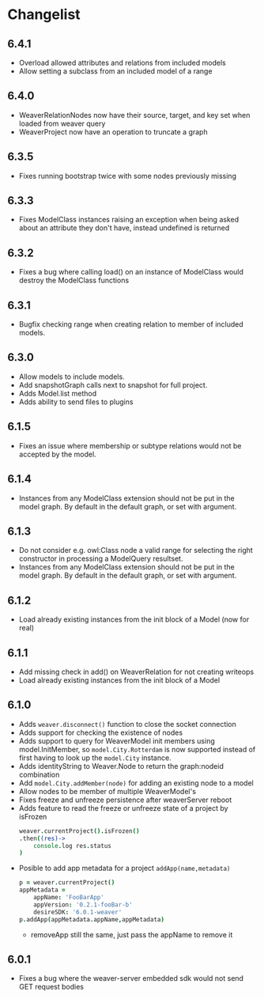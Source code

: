 # Changelist

## 6.4.1
- Overload allowed attributes and relations from included models
- Allow setting a subclass from an included model of a range

## 6.4.0
- WeaverRelationNodes now have their source, target, and key set when loaded from weaver query
- WeaverProject now have an operation to truncate a graph

## 6.3.5
- Fixes running bootstrap twice with some nodes previously missing

## 6.3.3
- Fixes ModelClass instances raising an exception when being asked about an
  attribute they don't have, instead undefined is returned

## 6.3.2
- Fixes a bug where calling load() on an instance of ModelClass would destroy
  the ModelClass functions

## 6.3.1
- Bugfix checking range when creating relation to member of included models.

## 6.3.0
- Allow models to include models.
- Add snapshotGraph calls next to snapshot for full project.
- Adds Model.list method
- Adds ability to send files to plugins

## 6.1.5
- Fixes an issue where membership or subtype relations would not be accepted by
  the model.

## 6.1.4
- Instances from any ModelClass extension should not be put in the model
  graph. By default in the default graph, or set with argument.

## 6.1.3
- Do not consider e.g. owl:Class node a valid range for selecting the right
  constructor in processing a ModelQuery resultset.
- Instances from any ModelClass extension should not be put in the model
  graph. By default in the default graph, or set with argument.

## 6.1.2
- Load already existing instances from the init block of a Model (now for
  real)

## 6.1.1
- Add missing check in add() on WeaverRelation for not creating writeops
- Load already existing instances from the init block of a Model

## 6.1.0
- Adds `weaver.disconnect()` function to close the socket connection
- Adds support for checking the existence of nodes
- Adds support to query for WeaverModel init members using model.InitMember, so
  `model.City.Rotterdam` is now supported instead of first having to look up the
  `model.City` instance.
- Adds identityString to Weaver.Node to return the graph:nodeid combination
- Add `model.City.addMember(node)` for adding an existing node to a model
- Allow nodes to be member of multiple WeaverModel's
- Fixes freeze and unfreeze persistence after weaverServer reboot
- Adds feature to read the freeze or unfreeze state of a project by isFrozen
	```coffeescript
	weaver.currentProject().isFrozen()
	.then((res)->
		console.log res.status
	)
	```
- Posible to add app metadata for a project `addApp(name,metadata)`
	```coffeescript
	p = weaver.currentProject()
	appMetadata =
		appName: 'FooBarApp'
		appVersion: '0.2.1-fooBar-b'
		desireSDK: '6.0.1-weaver'
	p.addApp(appMetadata.appName,appMetadata)
	```
	- removeApp still the same, just pass the appName to remove it

## 6.0.1
- Fixes a bug where the weaver-server embedded sdk would not send GET request
  bodies

